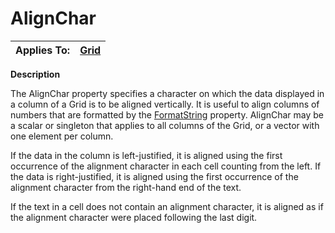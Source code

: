 




<h1 class="heading"><span class="name">AlignChar</span></h1>

| Applies To: | [Grid](./grid.md) |
| --- | ---  |


**Description**


The AlignChar property specifies a character on which the data displayed in a column of a Grid is to be aligned vertically. It is useful to align columns of numbers that are formatted by the [FormatString](formatstring.md) property. AlignChar may be a scalar or singleton that applies to all columns of the Grid, or a vector with one element per column.


If the data in the column is left-justified, it is aligned using the first occurrence of the alignment character in each cell counting from the left. If the data is right-justified, it is aligned using the first occurrence of the alignment character from the right-hand end of the text.


If the text in a cell does not contain an alignment character, it is aligned as if the alignment character were placed following the last digit.



